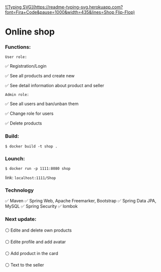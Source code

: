 [![Typing SVG](https://readme-typing-svg.herokuapp.com?font=Fira+Code&pause=1000&width=435&lines=Shop Flip-Flop)](https://git.io/typing-svg)

<h1><a> Online shop </a></h1>

<h3> <a>Functions:</a> </h3>

```User role:```

✅ Registration/Login

✅ See all products and create new

✅ See detail information about product and seller

```Admin role:```

✅ See all users and ban/unban them

✅ Change role for users

✅ Delete products


<h3><a>Build: </a></h3>

```$ docker build -t shop .```

<h3> <a>Lounch:</a></h3>

```$ docker run -p 1111:8080 shop```

link: ```localhost:1111/Shop```

<h3> <a>Technology</a></h3>

✅ Maven
✅ Spring Web, Apache Freemarker, Bootstrap
✅ Spring Data JPA, MySQL
✅ Spring Security
✅ lombok

<h3> <a>Next update:</a></h3>

⚪ Edite and delete own products

⚪ Edite profile and add avatar

⚪ Add product in the card

⚪ Text to the seller
